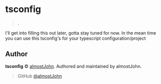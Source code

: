 # tsconfig

> .

I'll get into filling this out later, gotta stay tuned for now. In the mean time you can use this tsconfig's for your typescript configuration/project

## Author

**tsconfig** © [almostJohn](https://github.com/almostJohn).
Authored and maintained by almostJohn.

> GitHub [@almostJohn](https://github.com/almostJohn)
